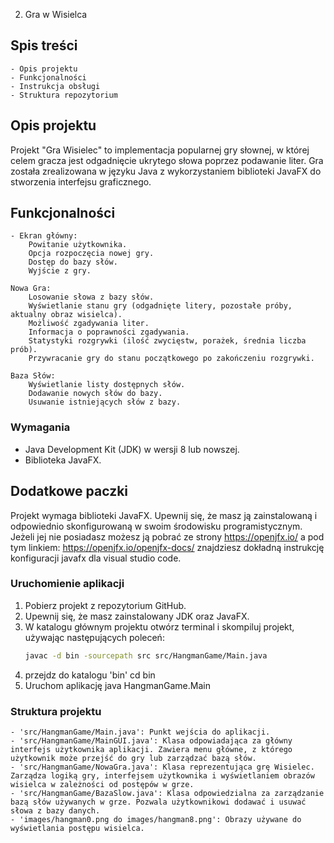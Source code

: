 2. Gra w Wisielca
## Spis treści

    - Opis projektu
    - Funkcjonalności
    - Instrukcja obsługi
    - Struktura repozytorium

## Opis projektu

Projekt "Gra Wisielec" to implementacja popularnej gry słownej, w której celem gracza jest odgadnięcie ukrytego słowa poprzez podawanie liter. Gra została zrealizowana w języku Java z wykorzystaniem biblioteki JavaFX do stworzenia interfejsu graficznego.

## Funkcjonalności

    - Ekran główny:
        Powitanie użytkownika.
        Opcja rozpoczęcia nowej gry.
        Dostęp do bazy słów.
        Wyjście z gry.

    Nowa Gra:
        Losowanie słowa z bazy słów.
        Wyświetlanie stanu gry (odgadnięte litery, pozostałe próby, aktualny obraz wisielca).
        Możliwość zgadywania liter.
        Informacja o poprawności zgadywania.
        Statystyki rozgrywki (ilość zwycięstw, porażek, średnia liczba prób).
        Przywracanie gry do stanu początkowego po zakończeniu rozgrywki.
        
    Baza Słów:
        Wyświetlanie listy dostępnych słów.
        Dodawanie nowych słów do bazy.
        Usuwanie istniejących słów z bazy.

### Wymagania

- Java Development Kit (JDK) w wersji 8 lub nowszej.
- Biblioteka JavaFX.

## Dodatkowe paczki

Projekt wymaga biblioteki JavaFX. Upewnij się, że masz ją zainstalowaną i odpowiednio skonfigurowaną w swoim środowisku programistycznym. Jeżeli jej nie posiadasz możesz ją pobrać ze strony 
https://openjfx.io/ a pod tym linkiem: https://openjfx.io/openjfx-docs/ znajdziesz dokładną instrukcję konfiguracji javafx dla visual studio code.

### Uruchomienie aplikacji

1. Pobierz projekt z repozytorium GitHub.
2. Upewnij się, że masz zainstalowany JDK oraz JavaFX.
3. W katalogu głównym projektu otwórz terminal i skompiluj projekt, używając następujących poleceń:
   ```bash
   javac -d bin -sourcepath src src/HangmanGame/Main.java
4. przejdz do katalogu 'bin' 
    cd bin
5. Uruchom aplikację
    java HangmanGame.Main

### Struktura projektu

    - 'src/HangmanGame/Main.java': Punkt wejścia do aplikacji.
    - 'src/HangmanGame/MainGUI.java': Klasa odpowiadająca za główny interfejs użytkownika aplikacji. Zawiera menu główne, z którego użytkownik może przejść do gry lub zarządzać bazą słów.
    - 'src/HangmanGame/NowaGra.java': Klasa reprezentująca grę Wisielec. Zarządza logiką gry, interfejsem użytkownika i wyświetlaniem obrazów wisielca w zależności od postępów w grze.
    - 'src/HangmanGame/BazaSlow.java': Klasa odpowiedzialna za zarządzanie bazą słów używanych w grze. Pozwala użytkownikowi dodawać i usuwać słowa z bazy danych.
    - 'images/hangman0.png do images/hangman8.png': Obrazy używane do wyświetlania postępu wisielca.